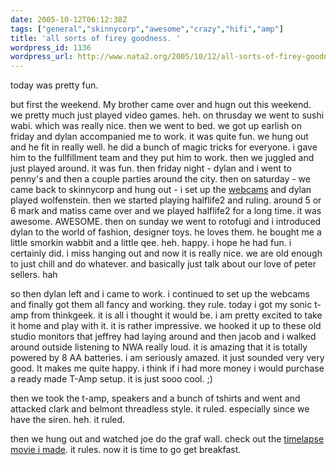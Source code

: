 ```yaml
---
date: 2005-10-12T06:12:38Z
tags: ["general","skinnycorp","awesome","crazy","hifi","amp"]
title: 'all sorts of firey goodness. '
wordpress_id: 1136
wordpress_url: http://www.nata2.org/2005/10/12/all-sorts-of-firey-goodness/
---
```


today was pretty fun. 

but first the weekend. My brother came over and hugn out this weekend. we pretty much just played video games. heh. on thrusday we went to sushi wabi. which was really nice. then we went to bed. we got up earlish on friday and dylan accompanied me to work. it was quite fun. we hung out and he fit in really well. he did a bunch of magic tricks for everyone. i gave him to the fullfillment team and they put him to work. then we juggled and just played around. it was fun. then friday night -  dylan and i went to penny's and then a couple parties around the city. then on saturday - we came back to skinnycorp and hung out - i set up the <a href="http://skinnycorp.com/cam">webcams</a> and dylan played wolfenstein. then we started playing halflife2 and ruling. around 5 or 6 mark and matiss came over and we played halflife2 for a long time. it was awesome. AWESOME. then on sunday we went to rotofugi and i introduced dylan to the world of fashion, designer toys. he loves them. he bought me a little smorkin wabbit and a little qee. heh. happy. i hope he had fun.  i certainly did. i miss hanging out and now it is really nice. we are old enough to just chill and do whatever. and basically just talk about our love of peter sellers. 
hah

so then dylan left and i came to work. i continued to set up the webcams and finally got them all fancy and working. they rule. today i got my sonic t-amp from thinkgeek. it is all i thought it would be. i am pretty excited to take it home and play with it. it is rather impressive. we hooked it up to these old studio monitors that jeffrey had laying around and then jacob and i walked around outside listening to NWA really loud. it is amazing that it is totally powered by 8 AA batteries. i am seriously amazed. it just sounded very very good. It makes me quite happy. i think if i had more money i would purchase a ready made T-Amp setup. it is just sooo cool. ;) 

then we took the t-amp, speakers and a bunch of tshirts and went and attacked clark and belmont threadless style. it ruled. especially since we have the siren. heh. it ruled. 

then we hung out and watched joe do the graf wall. check out the <a href="http://skinnycorp.com/videos/october11thswallprogress">timelapse movie i made</a>. it rules. now it is time to go get breakfast. 

